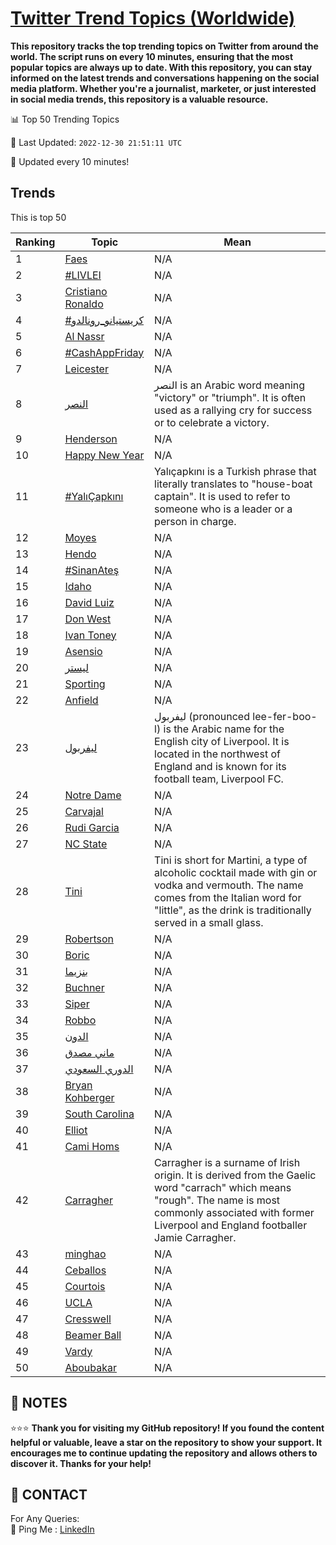 [Twitter Trend Topics (Worldwide)](https://github.com/ErcinDedeoglu/Twitter-Trend-Topics)
==========

**This repository tracks the top trending topics on Twitter from around the world. 
The script runs on every 10 minutes, ensuring that the most popular topics are always up to date. 
With this repository, you can stay informed on the latest trends and conversations happening on the social media platform. 
Whether you're a journalist, marketer, or just interested in social media trends, this repository is a valuable resource.**


📊 Top 50 Trending Topics

📆 Last Updated: `2022-12-30 21:51:11 UTC`

🔧 Updated every 10 minutes!


## Trends

This is top 50

| Ranking | Topic | Mean |
| ------- | ------------ | ------------ |
| 1 | [Faes](http://twitter.com/search?q=Faes) | N/A |
| 2 | [#LIVLEI](http://twitter.com/search?q=%23LIVLEI) | N/A |
| 3 | [Cristiano Ronaldo](http://twitter.com/search?q=Cristiano+Ronaldo) | N/A |
| 4 | [#كريستيانو_رونالدو](http://twitter.com/search?q=%23%d9%83%d8%b1%d9%8a%d8%b3%d8%aa%d9%8a%d8%a7%d9%86%d9%88_%d8%b1%d9%88%d9%86%d8%a7%d9%84%d8%af%d9%88) | N/A |
| 5 | [Al Nassr](http://twitter.com/search?q=Al+Nassr) | N/A |
| 6 | [#CashAppFriday](http://twitter.com/search?q=%23CashAppFriday) | N/A |
| 7 | [Leicester](http://twitter.com/search?q=Leicester) | N/A |
| 8 | [النصر](http://twitter.com/search?q=%d8%a7%d9%84%d9%86%d8%b5%d8%b1) | النصر is an Arabic word meaning "victory" or "triumph". It is often used as a rallying cry for success or to celebrate a victory. |
| 9 | [Henderson](http://twitter.com/search?q=Henderson) | N/A |
| 10 | [Happy New Year](http://twitter.com/search?q=Happy+New+Year) | N/A |
| 11 | [#YalıÇapkını](http://twitter.com/search?q=%23Yal%c4%b1%c3%87apk%c4%b1n%c4%b1) | Yalıçapkını is a Turkish phrase that literally translates to "house-boat captain". It is used to refer to someone who is a leader or a person in charge. |
| 12 | [Moyes](http://twitter.com/search?q=Moyes) | N/A |
| 13 | [Hendo](http://twitter.com/search?q=Hendo) | N/A |
| 14 | [#SinanAteş](http://twitter.com/search?q=%23SinanAte%c5%9f) | N/A |
| 15 | [Idaho](http://twitter.com/search?q=Idaho) | N/A |
| 16 | [David Luiz](http://twitter.com/search?q=David+Luiz) | N/A |
| 17 | [Don West](http://twitter.com/search?q=Don+West) | N/A |
| 18 | [Ivan Toney](http://twitter.com/search?q=Ivan+Toney) | N/A |
| 19 | [Asensio](http://twitter.com/search?q=Asensio) | N/A |
| 20 | [ليستر](http://twitter.com/search?q=%d9%84%d9%8a%d8%b3%d8%aa%d8%b1) | N/A |
| 21 | [Sporting](http://twitter.com/search?q=Sporting) | N/A |
| 22 | [Anfield](http://twitter.com/search?q=Anfield) | N/A |
| 23 | [ليفربول](http://twitter.com/search?q=%d9%84%d9%8a%d9%81%d8%b1%d8%a8%d9%88%d9%84) | ليفربول (pronounced lee-fer-boo-l) is the Arabic name for the English city of Liverpool. It is located in the northwest of England and is known for its football team, Liverpool FC. |
| 24 | [Notre Dame](http://twitter.com/search?q=Notre+Dame) | N/A |
| 25 | [Carvajal](http://twitter.com/search?q=Carvajal) | N/A |
| 26 | [Rudi Garcia](http://twitter.com/search?q=Rudi+Garcia) | N/A |
| 27 | [NC State](http://twitter.com/search?q=NC+State) | N/A |
| 28 | [Tini](http://twitter.com/search?q=Tini) | Tini is short for Martini, a type of alcoholic cocktail made with gin or vodka and vermouth. The name comes from the Italian word for "little", as the drink is traditionally served in a small glass. |
| 29 | [Robertson](http://twitter.com/search?q=Robertson) | N/A |
| 30 | [Boric](http://twitter.com/search?q=Boric) | N/A |
| 31 | [بنزيما](http://twitter.com/search?q=%d8%a8%d9%86%d8%b2%d9%8a%d9%85%d8%a7) | N/A |
| 32 | [Buchner](http://twitter.com/search?q=Buchner) | N/A |
| 33 | [Siper](http://twitter.com/search?q=Siper) | N/A |
| 34 | [Robbo](http://twitter.com/search?q=Robbo) | N/A |
| 35 | [الدون](http://twitter.com/search?q=%d8%a7%d9%84%d8%af%d9%88%d9%86) | N/A |
| 36 | [ماني مصدق](http://twitter.com/search?q=%d9%85%d8%a7%d9%86%d9%8a+%d9%85%d8%b5%d8%af%d9%82) | N/A |
| 37 | [الدوري السعودي](http://twitter.com/search?q=%d8%a7%d9%84%d8%af%d9%88%d8%b1%d9%8a+%d8%a7%d9%84%d8%b3%d8%b9%d9%88%d8%af%d9%8a) | N/A |
| 38 | [Bryan Kohberger](http://twitter.com/search?q=Bryan+Kohberger) | N/A |
| 39 | [South Carolina](http://twitter.com/search?q=South+Carolina) | N/A |
| 40 | [Elliot](http://twitter.com/search?q=Elliot) | N/A |
| 41 | [Cami Homs](http://twitter.com/search?q=Cami+Homs) | N/A |
| 42 | [Carragher](http://twitter.com/search?q=Carragher) | Carragher is a surname of Irish origin. It is derived from the Gaelic word "carrach" which means "rough". The name is most commonly associated with former Liverpool and England footballer Jamie Carragher. |
| 43 | [minghao](http://twitter.com/search?q=minghao) | N/A |
| 44 | [Ceballos](http://twitter.com/search?q=Ceballos) | N/A |
| 45 | [Courtois](http://twitter.com/search?q=Courtois) | N/A |
| 46 | [UCLA](http://twitter.com/search?q=UCLA) | N/A |
| 47 | [Cresswell](http://twitter.com/search?q=Cresswell) | N/A |
| 48 | [Beamer Ball](http://twitter.com/search?q=Beamer+Ball) | N/A |
| 49 | [Vardy](http://twitter.com/search?q=Vardy) | N/A |
| 50 | [Aboubakar](http://twitter.com/search?q=Aboubakar) | N/A |




## 📝 NOTES

⭐⭐⭐ **Thank you for visiting my GitHub repository! If you found the content helpful or valuable, leave a star on the repository to show your support. It encourages me to continue updating the repository and allows others to discover it. Thanks for your help!**

## 📨 CONTACT

 For Any Queries:  
            🏓 Ping Me : [LinkedIn](https://www.linkedin.com/in/ercindedeoglu/)